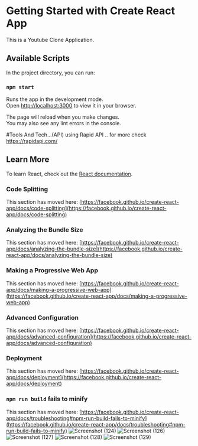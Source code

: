 # Getting Started with Create React App

This is a Youtube Clone Application.

## Available Scripts

In the project directory, you can run:

### `npm start`

Runs the app in the development mode.\
Open [http://localhost:3000](http://localhost:3000) to view it in your browser.

The page will reload when you make changes.\
You may also see any lint errors in the console.

#Tools And Tech...(API)
using Rapid API ..
for more check https://rapidapi.com/

## Learn More

To learn React, check out the [React documentation](https://reactjs.org/).

### Code Splitting

This section has moved here: [https://facebook.github.io/create-react-app/docs/code-splitting](https://facebook.github.io/create-react-app/docs/code-splitting)

### Analyzing the Bundle Size

This section has moved here: [https://facebook.github.io/create-react-app/docs/analyzing-the-bundle-size](https://facebook.github.io/create-react-app/docs/analyzing-the-bundle-size)

### Making a Progressive Web App

This section has moved here: [https://facebook.github.io/create-react-app/docs/making-a-progressive-web-app](https://facebook.github.io/create-react-app/docs/making-a-progressive-web-app)

### Advanced Configuration

This section has moved here: [https://facebook.github.io/create-react-app/docs/advanced-configuration](https://facebook.github.io/create-react-app/docs/advanced-configuration)

### Deployment

This section has moved here: [https://facebook.github.io/create-react-app/docs/deployment](https://facebook.github.io/create-react-app/docs/deployment)

### `npm run build` fails to minify

This section has moved here: [https://facebook.github.io/create-react-app/docs/troubleshooting#npm-run-build-fails-to-minify](https://facebook.github.io/create-react-app/docs/troubleshooting#npm-run-build-fails-to-minify)
![Screenshot (124)](https://user-images.githubusercontent.com/113924805/206335436-c6e10b54-5d3c-479d-911d-9b72a61981f0.png)
![Screenshot (126)](https://user-images.githubusercontent.com/113924805/206335473-baf28e42-5934-4e50-bbff-b8565c33e616.png)
![Screenshot (127)](https://user-images.githubusercontent.com/113924805/206335494-dcd01514-061a-4a20-9947-6b9254c3366b.png)
![Screenshot (128)](https://user-images.githubusercontent.com/113924805/206335526-89304414-f4ae-4690-bfed-18ff9cbfbcbf.png)
![Screenshot (129)](https://user-images.githubusercontent.com/113924805/206335542-8e43f257-78c7-4551-9776-e7464d391dce.png)
